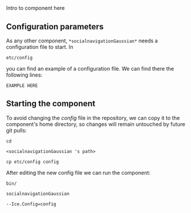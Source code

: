 ```
```
#
``` socialnavigationGaussian
```
Intro to component here


## Configuration parameters
As any other component,
``` *socialnavigationGaussian* ```
needs a configuration file to start. In

    etc/config

you can find an example of a configuration file. We can find there the following lines:

    EXAMPLE HERE

    
## Starting the component
To avoid changing the *config* file in the repository, we can copy it to the component's home directory, so changes will remain untouched by future git pulls:

    cd

``` <socialnavigationGaussian 's path> ```

    cp etc/config config
    
After editing the new config file we can run the component:

    bin/

```socialnavigationGaussian ```

    --Ice.Config=config
